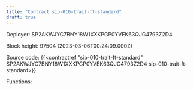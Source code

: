 ```yaml
---
title: "Contract sip-010-trait-ft-standard"
draft: true
---
```

Deployer: SP2AKWJYC7BNY18W1XXKPGP0YVEK63QJG4793Z2D4


 



Block height: 97504 (2023-03-06T00:24:09.000Z)

Source code: {{<contractref "sip-010-trait-ft-standard" SP2AKWJYC7BNY18W1XXKPGP0YVEK63QJG4793Z2D4 sip-010-trait-ft-standard>}}

Functions:



